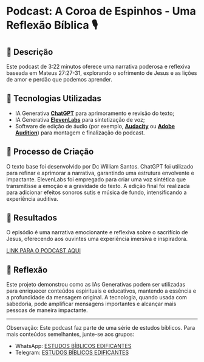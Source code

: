 # Podcast: A Coroa de Espinhos - Uma Reflexão Bíblica 🎙️

## 📒 Descrição

Este podcast de 3:22 minutos oferece uma narrativa poderosa e reflexiva baseada em Mateus 27:27-31, explorando o sofrimento de Jesus e as lições de amor e perdão que podemos aprender.

## 🤖 Tecnologias Utilizadas

- IA Generativa **[ChatGPT](https://chat.openai.com)** para aprimoramento e revisão do texto;
- IA Generativa **[ElevenLabs](https://www.elevenlabs.io)** para sintetização de voz;
- Software de edição de áudio (por exemplo, **[Audacity](https://www.audacityteam.org/)** ou **[Adobe Audition](https://www.adobe.com/products/audition.html)**) para montagem e finalização do podcast.

## 🧐 Processo de Criação

O texto base foi desenvolvido por Dc William Santos. ChatGPT foi utilizado para refinar e aprimorar a narrativa, garantindo uma estrutura envolvente e impactante. ElevenLabs foi empregado para criar uma voz sintética que transmitisse a emoção e a gravidade do texto. A edição final foi realizada para adicionar efeitos sonoros sutis e música de fundo, intensificando a experiência auditiva.

## 🚀 Resultados

O episódio é uma narrativa emocionante e reflexiva sobre o sacrifício de Jesus, oferecendo aos ouvintes uma experiência imersiva e inspiradora.

[LINK PARA O PODCAST AQUI](https://github.com/williamagaly/lab-natty-or-not/raw/main/A%20coroa%20de%20espinhos.mp3)

## 💭 Reflexão

Este projeto demonstrou como as IAs Generativas podem ser utilizadas para enriquecer conteúdos espirituais e educativos, mantendo a essência e a profundidade da mensagem original. A tecnologia, quando usada com sabedoria, pode amplificar mensagens importantes e alcançar mais pessoas de maneira impactante.

---

Observação: Este podcast faz parte de uma série de estudos bíblicos. Para mais conteúdos semelhantes, junte-se aos grupos:

- WhatsApp: [ESTUDOS BÍBLICOS EDIFICANTES](https://chat.whatsapp.com/CF1KduJIfkaHzKyHJVzJ2P)
- Telegram: [ESTUDOS BÍBLICOS EDIFICANTES](https://t.me/estudosbiblicosedificantes)
